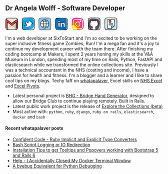 ## Dr Angela Wolff - Software Developer


<a href="mailto:whatapalaver@hey.com"><img height="40" src="/images/iconfinder_social-media_gmail_1873613.png"></a>&nbsp;&nbsp;
<a href="https://twitter.com/DoctorMoxie"><img height="40" src="/images/iconfinder_social-media_twitter_sm.png"></a>&nbsp;&nbsp;
<a href="https://whatapalaver.co.uk"><img height="40" src="/images/iconfinder_social-media_web_1873909.png"></a>&nbsp;&nbsp;
<a href="https://www.linkedin.com/in/angelwolff"><img height="40" src="/images/iconfinder_social-media_linkedin_1727490.png"></a>&nbsp;&nbsp;
<a href="https://instagram/whatapalaver_codes"><img height="40" src="/images/iconfinder_social-media_instagram_1543322.png"></a>&nbsp;&nbsp;
<a href="https://github.com/Whatapalaver"><img height="40" src="/images/iconfinder_social-media_GitHub_1872635.png"></a>&nbsp;&nbsp;
<a href="https://github.com/Whatapalaver/CV/blob/master/README.md"><img height="40" src="/images/iconfinder_social-media_CV_4206650.png"></a>


I'm a web developer at SixToStart and I'm so excited to be working on the super inclusive fitness game Zombies, Run! I'm a mega fan and it's a joy to continue my development career with the team there. 
After finishing my coding bootcamp at Makers, I spent 2 years honing my skills at the V&A Museum in London, spending most of my time on Rails, Python, FastAPI and elasticsearch while we transformed the online collections site. Previously I was a technical accountant in the NHS (costing and income), I have a passion for health and fitness. I'm a blogger and a learner and I like to share cool tips on my blogs. Techy faff on [whatapalaver](https://whatapalaver.co.uk/), Excel skills on [NHS Excel](http://nhsexcel.com/) and [Excel Pivots](http://excelpivots.com/).

- Latest personal project is [BHG - Bridge Hand Generator](http://www.remotebridge.co.uk), designed to allow our Bridge Club to continue playing remotely. Built in Rails.
- Latest public work project is the release of [Explore the Collections (beta)](https://www.vam.ac.uk/blog/digital/announcing-explore-the-collections)
- Most active with: `python`, `ruby`, `django`, `ruby on rails`, `elasticsearch`, `docker` and `bash`

#### Recent whatapalaver posts
<!-- BLOG-POST-LIST:START -->
- [Confident Code - Ruby Implicit and Explicit Type Converters](https://whatapalaver.co.uk/ruby-implicit-explicit-type-conversion)
- [Bash Script Logging or IO Redirection](https://whatapalaver.co.uk/bash-logging)
- [Installation Tips to get Tooltips and Popovers working with Bootstrap 5 and Rails 6](https://whatapalaver.co.uk/bootstrap-5-rails-6)
- [Help - I Accidentally Closed My Docker Terminal Window](https://whatapalaver.co.uk/closed-my-docker-terminal)
- [A byebug Equivalent for Python Debugging](https://whatapalaver.co.uk/byebug-for-python)
<!-- BLOG-POST-LIST:END -->

